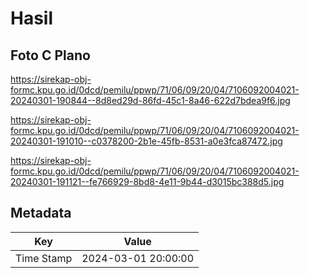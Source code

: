 # Hasil

## Foto C Plano

https://sirekap-obj-formc.kpu.go.id/0dcd/pemilu/ppwp/71/06/09/20/04/7106092004021-20240301-190844--8d8ed29d-86fd-45c1-8a46-622d7bdea9f6.jpg

https://sirekap-obj-formc.kpu.go.id/0dcd/pemilu/ppwp/71/06/09/20/04/7106092004021-20240301-191010--c0378200-2b1e-45fb-8531-a0e3fca87472.jpg

https://sirekap-obj-formc.kpu.go.id/0dcd/pemilu/ppwp/71/06/09/20/04/7106092004021-20240301-191121--fe766929-8bd8-4e11-9b44-d3015bc388d5.jpg


## Metadata

| Key        | Value               |
| ---------- | ------------------- |
| Time Stamp | 2024-03-01 20:00:00 |



